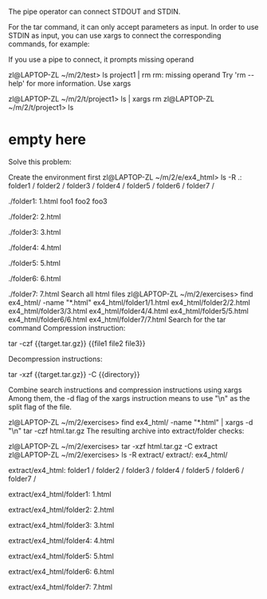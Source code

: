 The pipe operator can connect STDOUT and STDIN.

For the tar command, it can only accept parameters as input. In order to use STDIN as input, you can use xargs to connect the corresponding commands, for example:

If you use a pipe to connect, it prompts missing operand

zl@LAPTOP-ZL ~/m/2/test> ls project1 | rm
rm: missing operand
Try 'rm --help' for more information.
Use xargs

zl@LAPTOP-ZL ~/m/2/t/project1> ls | xargs rm
zl@LAPTOP-ZL ~/m/2/t/project1> ls
# empty here
Solve this problem:

Create the environment first
zl@LAPTOP-ZL ~/m/2/e/ex4_html> ls -R
.:
folder1 / folder2 / folder3 / folder4 / folder5 / folder6 / folder7 /

./folder1:
1.html foo1 foo2 foo3

./folder2:
2.html

./folder3:
3.html

./folder4:
4.html

./folder5:
5.html

./folder6:
6.html

./folder7:
7.html
Search all html files
zl@LAPTOP-ZL ~/m/2/exercises> find ex4_html/ -name "*.html"
ex4_html/folder1/1.html
ex4_html/folder2/2.html
ex4_html/folder3/3.html
ex4_html/folder4/4.html
ex4_html/folder5/5.html
ex4_html/folder6/6.html
ex4_html/folder7/7.html
Search for the tar command
Compression instruction:

tar -czf {{target.tar.gz}} {{file1 file2 file3}}

Decompression instructions:

tar -xzf {{target.tar.gz}} -C {{directory}}

Combine search instructions and compression instructions using xargs
Among them, the -d flag of the xargs instruction means to use "\n" as the split flag of the file.

zl@LAPTOP-ZL ~/m/2/exercises> 
find ex4_html/ -name "*.html" | xargs -d "\n" tar -czf html.tar.gz
The resulting archive into extract/folder checks:

zl@LAPTOP-ZL ~/m/2/exercises> tar -xzf html.tar.gz -C extract
zl@LAPTOP-ZL ~/m/2/exercises> ls -R extract/
extract/:
ex4_html/

extract/ex4_html:
folder1 / folder2 / folder3 / folder4 / folder5 / folder6 / folder7 /

extract/ex4_html/folder1:
1.html

extract/ex4_html/folder2:
2.html

extract/ex4_html/folder3:
3.html

extract/ex4_html/folder4:
4.html

extract/ex4_html/folder5:
5.html

extract/ex4_html/folder6:
6.html

extract/ex4_html/folder7:
7.html
